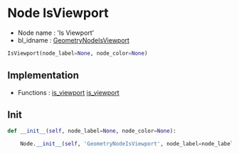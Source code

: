 # Node IsViewport

- Node name : 'Is Viewport'
- bl_idname : [GeometryNodeIsViewport](https://docs.blender.org/api/current/bpy.types.GeometryNodeIsViewport.html)


``` python
IsViewport(node_label=None, node_color=None)
```
## Implementation

- Functions : [is_viewport](/docs/GeoNodes/GeoNodesTree.md#is_viewport) [is_viewport](/docs/GeoNodes/GeoNodesTree.md#is_viewport)

## Init

``` python
def __init__(self, node_label=None, node_color=None):

    Node.__init__(self, 'GeometryNodeIsViewport', node_label=node_label, node_color=node_color)
```
